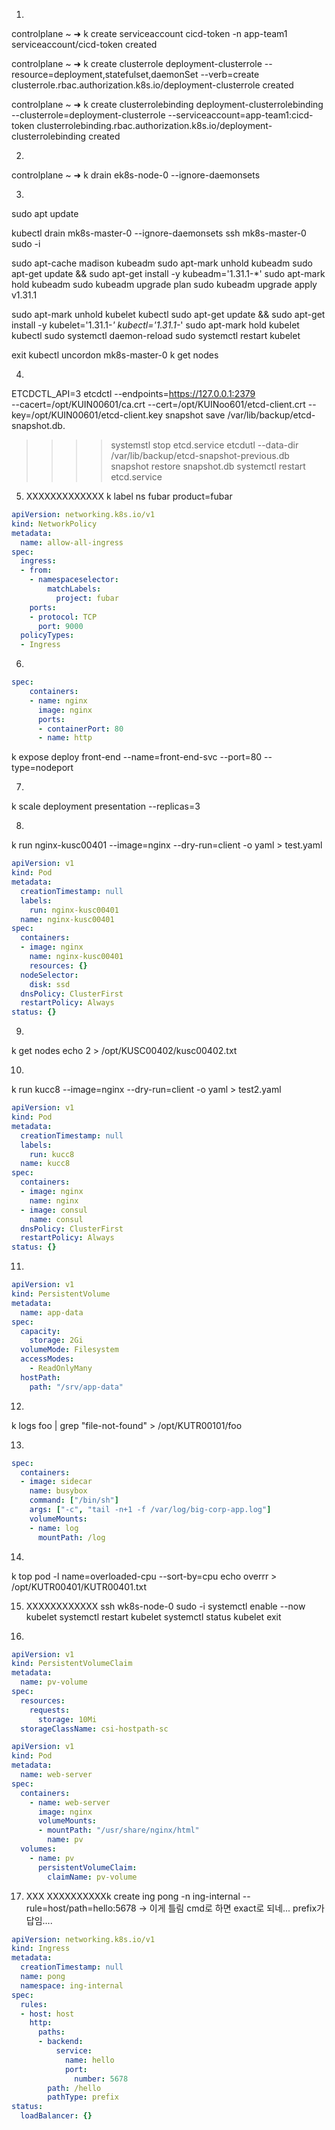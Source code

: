 1. 
controlplane ~ ➜  k create serviceaccount cicd-token -n app-team1 
serviceaccount/cicd-token created

controlplane ~ ➜  k create clusterrole deployment-clusterrole --resource=deployment,statefulset,daemonSet --verb=create
clusterrole.rbac.authorization.k8s.io/deployment-clusterrole created

controlplane ~ ➜  k create clusterrolebinding  deployment-clusterrolebinding --clusterrole=deployment-clusterrole --serviceaccount=app-team1:cicd-token
clusterrolebinding.rbac.authorization.k8s.io/deployment-clusterrolebinding created





2. 
controlplane ~ ➜  k drain ek8s-node-0 --ignore-daemonsets





3. 
sudo apt update

kubectl drain mk8s-master-0 --ignore-daemonsets
ssh mk8s-master-0
sudo -i

sudo apt-cache madison kubeadm
sudo apt-mark unhold kubeadm
sudo apt-get update && sudo apt-get install -y kubeadm='1.31.1-*'
sudo apt-mark hold kubeadm
sudo kubeadm upgrade plan
sudo kubeadm upgrade apply v1.31.1

sudo apt-mark unhold kubelet kubectl
sudo apt-get update && sudo apt-get install -y kubelet='1.31.1-*' kubectl='1.31.1-*'
sudo apt-mark hold kubelet kubectl
sudo systemctl daemon-reload
sudo systemctl restart kubelet

exit
kubectl uncordon mk8s-master-0
k get nodes




4. 
ETCDCTL_API=3 etcdctl --endpoints=https://127.0.0.1:2379 \
  --cacert=/opt/KUIN00601/ca.crt --cert=/opt/KUINoo601/etcd-client.crt --key=/opt/KUIN00601/etcd-client.key snapshot save /var/lib/backup/etcd-snapshot.db.

>>>>systemstl stop etcd.service
etcdutl --data-dir /var/lib/backup/etcd-snapshot-previous.db snapshot restore snapshot.db
>>>>systemctl restart etcd.service




5. XXXXXXXXXXXXX
k label ns fubar product=fubar
```yaml
apiVersion: networking.k8s.io/v1
kind: NetworkPolicy
metadata:
  name: allow-all-ingress
spec:
  ingress:
  - from:
    - namespaceselector:
        matchLabels:
          project: fubar
    ports:
    - protocol: TCP
      port: 9000
  policyTypes:
  - Ingress
```





6. 
```yaml
spec:
    containers:
    - name: nginx
      image: nginx
      ports:
      - containerPort: 80
      - name: http
```
k expose deploy front-end --name=front-end-svc --port=80 --type=nodeport




7. 
k scale deployment presentation --replicas=3



8. 
k run nginx-kusc00401 --image=nginx --dry-run=client -o yaml > test.yaml
```yaml
apiVersion: v1
kind: Pod
metadata:
  creationTimestamp: null
  labels:
    run: nginx-kusc00401
  name: nginx-kusc00401
spec:
  containers:
  - image: nginx
    name: nginx-kusc00401
    resources: {}
  nodeSelector:
    disk: ssd
  dnsPolicy: ClusterFirst
  restartPolicy: Always
status: {}
```





9. 
k get nodes 
echo 2 > /opt/KUSC00402/kusc00402.txt



10. 
k run kucc8 --image=nginx --dry-run=client -o yaml > test2.yaml
```yaml
apiVersion: v1
kind: Pod
metadata:
  creationTimestamp: null
  labels:
    run: kucc8
  name: kucc8
spec:
  containers:
  - image: nginx
    name: nginx
  - image: consul
    name: consul
  dnsPolicy: ClusterFirst
  restartPolicy: Always
status: {}
```





11. 
```yaml
apiVersion: v1
kind: PersistentVolume
metadata:
  name: app-data
spec:
  capacity:
    storage: 2Gi
  volumeMode: Filesystem
  accessModes:
    - ReadOnlyMany
  hostPath:
    path: "/srv/app-data"
```


12. 
k logs foo | grep "file-not-found" > /opt/KUTR00101/foo



13. 
```yaml
spec:
  containers:
  - image: sidecar
    name: busybox
    command: ["/bin/sh"]
    args: ["-c", "tail -n+1 -f /var/log/big-corp-app.log"]
    volumeMounts:
    - name: log
      mountPath: /log
```





14. 
k top pod -l name=overloaded-cpu --sort-by=cpu
echo overrr > /opt/KUTR00401/KUTR00401.txt 




15. XXXXXXXXXXXX
ssh wk8s-node-0
sudo -i
systemctl enable --now kubelet
systemctl restart kubelet
systemctl status kubelet
exit


16. 
```yaml
apiVersion: v1
kind: PersistentVolumeClaim
metadata:
  name: pv-volume
spec:
  resources:
    requests:
      storage: 10Mi
  storageClassName: csi-hostpath-sc
```
```yaml
apiVersion: v1
kind: Pod
metadata:
  name: web-server
spec:
  containers:
    - name: web-server
      image: nginx
      volumeMounts:
      - mountPath: "/usr/share/nginx/html"
        name: pv
  volumes:
    - name: pv
      persistentVolumeClaim:
        claimName: pv-volume
```



17. XXX
XXXXXXXXXXk create ing pong -n ing-internal --rule=host/path=hello:5678 -> 이게 틀림 cmd로 하면 exact로 되네... prefix가 답임....
```yaml
apiVersion: networking.k8s.io/v1
kind: Ingress
metadata:
  creationTimestamp: null
  name: pong
  namespace: ing-internal
spec:
  rules:
  - host: host
    http:
      paths:
      - backend:
          service:
            name: hello
            port:
              number: 5678
        path: /hello
        pathType: prefix
status:
  loadBalancer: {}
```

